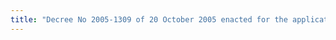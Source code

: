 ```yaml
---
title: "Decree No 2005-1309 of 20 October 2005 enacted for the application of Act No 78-17 of 6 January 1978 on Data Processing, Files and Individual Liberties amended by Act No 2004- 801 of 6 August 2004"
---
```




